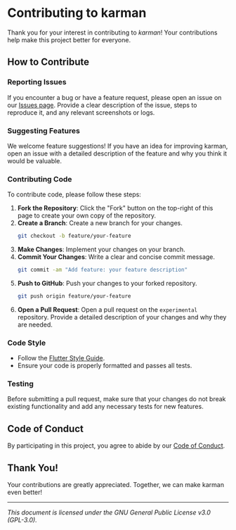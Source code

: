 # Contributing to karman

Thank you for your interest in contributing to *karman*! Your contributions help make this project better for everyone.

## How to Contribute

### Reporting Issues

If you encounter a bug or have a feature request, please open an issue on our [Issues page](https://github.com/surtecha/karman/issues). Provide a clear description of the issue, steps to reproduce it, and any relevant screenshots or logs.

### Suggesting Features

We welcome feature suggestions! If you have an idea for improving karman, open an issue with a detailed description of the feature and why you think it would be valuable.

### Contributing Code

To contribute code, please follow these steps:

1. **Fork the Repository**: Click the "Fork" button on the top-right of this page to create your own copy of the repository.
2. **Create a Branch**: Create a new branch for your changes.
   ```bash
   git checkout -b feature/your-feature
   ```
3. **Make Changes**: Implement your changes on your branch.
4. **Commit Your Changes**: Write a clear and concise commit message.
   ```bash
   git commit -am "Add feature: your feature description"
   ```
5. **Push to GitHub**: Push your changes to your forked repository.
   ```bash
   git push origin feature/your-feature
   ```
6. **Open a Pull Request**: Open a pull request on the `experimental` repository. Provide a detailed description of your changes and why they are needed.

### Code Style

- Follow the [Flutter Style Guide](https://flutter.dev/docs/development/tools/formatting).
- Ensure your code is properly formatted and passes all tests.

### Testing

Before submitting a pull request, make sure that your changes do not break existing functionality and add any necessary tests for new features.

## Code of Conduct

By participating in this project, you agree to abide by our [Code of Conduct](CODE_OF_CONDUCT.md).

## Thank You!

Your contributions are greatly appreciated. Together, we can make karman even better!

---

*This document is licensed under the GNU General Public License v3.0 (GPL-3.0).*
